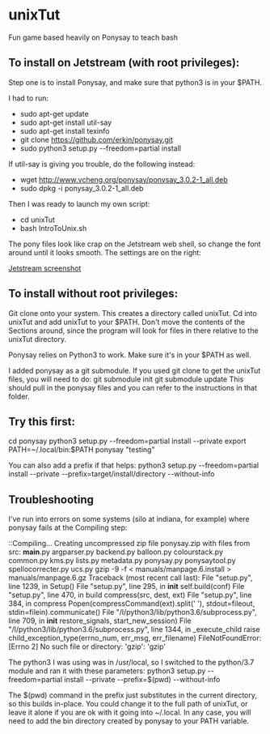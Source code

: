 # unixTut
Fun game based heavily on Ponysay to teach bash


## To install on Jetstream (with root privileges): ##
Step one is to install Ponysay, and make sure that python3 is in your $PATH.

I had to run:
  * sudo apt-get update
  * sudo apt-get install util-say
  * sudo apt-get install texinfo
  * git clone https://github.com/erkin/ponysay.git
  * sudo python3 setup.py --freedom=partial install

If util-say is giving you trouble, do the following instead:
  * wget http://www.vcheng.org/ponysay/ponysay_3.0.2-1_all.deb
  * sudo dpkg -i ponysay_3.0.2-1_all.deb

Then I was ready to launch my own script:
  * cd unixTut
  * bash IntroToUnix.sh

The pony files look like crap on the Jetstream web shell, so change the font around until it looks smooth. The settings are on the right:

[Jetstream screenshot](JetstreamFont.png) 

## To install without root privileges: ##

Git clone onto your system. This creates a directory called unixTut. Cd into unixTut and add unixTut to your $PATH. Don't move the contents of the Sections around, since the program will look for files in there relative to the unixTut directory.

Ponysay relies on Python3 to work. Make sure it's in your $PATH as well.

I added ponysay as a git submodule. If you used git clone to get the unixTut files, you will need to do:
git submodule init
git submodule update
This should pull in the ponysay files and you can refer to the instructions in that folder.

Try this first:
---------------------
cd ponysay
python3 setup.py --freedom=partial install --private
export PATH=~/.local/bin:$PATH
ponysay "testing"

You can also add a prefix if that helps:
python3 setup.py --freedom=partial install --private  --prefix=target/install/directory --without-info

Troubleshooting
--------------------
I've run into errors on some systems (silo at indiana, for example) where ponysay fails at the Compiling step:

::Compiling...
Creating uncompressed zip file ponysay.zip with files from src: __main__.py argparser.py backend.py balloon.py colourstack.py common.py kms.py lists.py metadata.py ponysay.py ponysaytool.py spellocorrecter.py ucs.py
gzip -9 -f < manuals/manpage.6.install > manuals/manpage.6.gz
Traceback (most recent call last):
  File "setup.py", line 1239, in <module>
    Setup()
  File "setup.py", line 295, in __init__
    self.build(conf)
  File "setup.py", line 470, in build
    compress(src, dest, ext)
  File "setup.py", line 384, in compress
    Popen(compressCommand(ext).split(' '), stdout=fileout, stdin=filein).communicate()
  File "/l/python3/lib/python3.6/subprocess.py", line 709, in __init__
    restore_signals, start_new_session)
  File "/l/python3/lib/python3.6/subprocess.py", line 1344, in _execute_child
    raise child_exception_type(errno_num, err_msg, err_filename)
FileNotFoundError: [Errno 2] No such file or directory: 'gzip': 'gzip'

The python3 I was using was in /usr/local, so I switched to the python/3.7 module and ran it with these parameters:
python3 setup.py --freedom=partial install --private  --prefix=$(pwd) --without-info

The $(pwd) command in the prefix just substitutes in the current directory, so this builds in-place. You could change it to the full path of unixTut, or leave it alone if you are ok with it going into ~/.local. In any case, you will need to add the bin directory created by ponysay to your PATH variable.